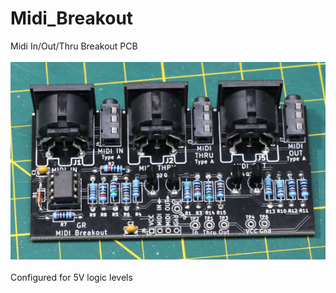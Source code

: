 # Midi_Breakout
Midi In/Out/Thru Breakout PCB 
<br><br>![PCB](Assembled_PCB.jpg)<br><br>
Configured for 5V logic levels
